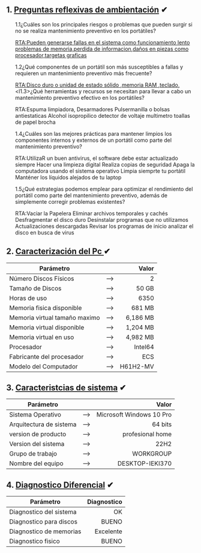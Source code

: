 


## 1. [Preguntas reflexivas de ambientación](#) ✔

<ol type="a">
1.1¿Cuáles son los principales riesgos o problemas que pueden surgir si no se realiza mantenimiento preventivo en los portátiles?

[RTA:Pueden generarse fallas en el sistema como funcionamiento lento problemas de memoria,perdida de informacion,daños en piezas como procesador,targetas graficas](#) 

1.2¿Qué componentes de un portátil son más susceptibles a fallas y requieren un mantenimiento preventivo más frecuente?

[RTA:Disco duro o unidad de estado sólido ,memoria RAM ,teclado,](#)
<l1.3>¿Qué herramientas y recursos se necesitan para llevar a cabo un mantenimiento preventivo efectivo en los portátiles?

RTA:Espuma limpiadora,
Desarmadores
Pulsermanilla o bolsas antiestaticas
Alcohol isopropilico
detector de voltaje
multimetro
toallas de papel
brocha

1.4¿Cuáles son las mejores prácticas para mantener limpios los componentes internos y externos de un portátil como parte del mantenimiento preventivo?

RTA:UtilizaR un buen antivirus, el software debe estar actualizado siempre
Hacer una limpieza digital
Realiza copias de seguridad
Apaga la computadora usando el sistema operativo
Limpia siemprte tu portátil
Manténer los líquidos alejados de tu laptop

1.5¿Qué estrategias podemos emplear para optimizar el rendimiento del portátil como parte del mantenimiento preventivo, además de simplemente corregir problemas existentes?

RTA:Vaciar la Papelera
Eliminar archivos temporales y cachés
Desfragmentar el disco duro
Desinstalar programas que no utilizamos
Actualizaciones descargadas 
Revisar los programas de inicio
analizar el disco en busca de virus
</ol>

## 2. [Caracterización del Pc ](#) ✔
|Parámetro||Valor|
|--|:--:|--:|
|Número Discos Físicos|-->|2|
|Tamaño de Discos|-->|50 GB|
|Horas de uso|-->|6350|
|Memoria fisica disponible|-->| 681 MB|  
|Memoria virtual tamaño maximo|-->| 6,186 MB|  
|Memoria virtual disponible|-->| 1,204 MB|  
|Memoria virtual en uso|-->| 4,982 MB|
|Procesador |-->|Intel64|
|Fabricante del procesador|-->|ECS|
|Modelo del Computador|-->| H61H2-MV|



## 3. [Caracteristcias de sistema](#) ✔
|Parámetro||Valor|
|--|:--:|--:|
|Sistema Operativo|-->|Microsoft Windows 10 Pro|
|Arquitectura de sistema|-->|64 bits|
|version de producto|-->|profesional home|
|Version del sistema|-->|22H2|
|Grupo de trabajo|-->|WORKGROUP|
|Nombre del equipo|-->|DESKTOP-IEKI370|


## 4. [Diagnostico Diferencial](#) ✔
|Parámetro|Diagnostico|
|--|--:|
|Diagnostico del sistema| OK |
|Diagnostico para discos| BUENO|
|Diagnostico de memorias| Excelente|
|Diagnostico fisico| BUENO|


